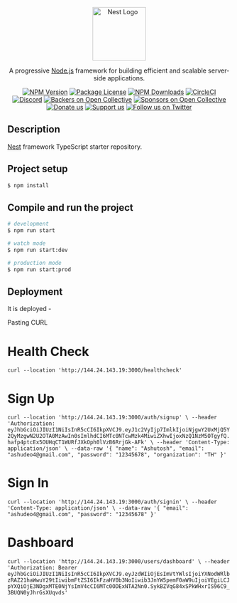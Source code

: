 <p align="center">
  <a href="http://nestjs.com/" target="blank"><img src="https://nestjs.com/img/logo-small.svg" width="120" alt="Nest Logo" /></a>
</p>

[circleci-image]: https://img.shields.io/circleci/build/github/nestjs/nest/master?token=abc123def456
[circleci-url]: https://circleci.com/gh/nestjs/nest

  <p align="center">A progressive <a href="http://nodejs.org" target="_blank">Node.js</a> framework for building efficient and scalable server-side applications.</p>
    <p align="center">
<a href="https://www.npmjs.com/~nestjscore" target="_blank"><img src="https://img.shields.io/npm/v/@nestjs/core.svg" alt="NPM Version" /></a>
<a href="https://www.npmjs.com/~nestjscore" target="_blank"><img src="https://img.shields.io/npm/l/@nestjs/core.svg" alt="Package License" /></a>
<a href="https://www.npmjs.com/~nestjscore" target="_blank"><img src="https://img.shields.io/npm/dm/@nestjs/common.svg" alt="NPM Downloads" /></a>
<a href="https://circleci.com/gh/nestjs/nest" target="_blank"><img src="https://img.shields.io/circleci/build/github/nestjs/nest/master" alt="CircleCI" /></a>
<a href="https://discord.gg/G7Qnnhy" target="_blank"><img src="https://img.shields.io/badge/discord-online-brightgreen.svg" alt="Discord"/></a>
<a href="https://opencollective.com/nest#backer" target="_blank"><img src="https://opencollective.com/nest/backers/badge.svg" alt="Backers on Open Collective" /></a>
<a href="https://opencollective.com/nest#sponsor" target="_blank"><img src="https://opencollective.com/nest/sponsors/badge.svg" alt="Sponsors on Open Collective" /></a>
  <a href="https://paypal.me/kamilmysliwiec" target="_blank"><img src="https://img.shields.io/badge/Donate-PayPal-ff3f59.svg" alt="Donate us"/></a>
    <a href="https://opencollective.com/nest#sponsor"  target="_blank"><img src="https://img.shields.io/badge/Support%20us-Open%20Collective-41B883.svg" alt="Support us"></a>
  <a href="https://twitter.com/nestframework" target="_blank"><img src="https://img.shields.io/twitter/follow/nestframework.svg?style=social&label=Follow" alt="Follow us on Twitter"></a>
</p>
  <!--[![Backers on Open Collective](https://opencollective.com/nest/backers/badge.svg)](https://opencollective.com/nest#backer)
  [![Sponsors on Open Collective](https://opencollective.com/nest/sponsors/badge.svg)](https://opencollective.com/nest#sponsor)-->

## Description

[Nest](https://github.com/nestjs/nest) framework TypeScript starter repository.

## Project setup

```bash
$ npm install
```

## Compile and run the project

```bash
# development
$ npm run start

# watch mode
$ npm run start:dev

# production mode
$ npm run start:prod
```

## Deployment

It is deployed - 

Pasting CURL

# Health Check

`
curl --location 'http://144.24.143.19:3000/healthcheck'
`

# Sign Up

`
curl --location 'http://144.24.143.19:3000/auth/signup' \
--header 'Authorization: eyJhbGciOiJIUzI1NiIsInR5cCI6IkpXVCJ9.eyJ1c2VyIjp7ImlkIjoiNjgwY2UxMjQ5Y2QyMzgwN2U2OTA0MzAwIn0sImlhdCI6MTc0NTcwMzk4MiwiZXhwIjoxNzQ1NzM5OTgyfQ.hafp4ptcEx5OUHqCT1WURfJXkOph0lVzB6RrjGk-AFk' \
--header 'Content-Type: application/json' \
--data-raw '{
    "name": "Ashutosh",
    "email": "ashudeo4@gmail.com",
    "password": "12345678",
    "organization": "TH"
}'
`


# Sign In

`
curl --location 'http://144.24.143.19:3000/auth/signin' \
--header 'Content-Type: application/json' \
--data-raw '{
    "email": "ashudeo4@gmail.com",
    "password": "12345678"
}'
`

# Dashboard

`
curl --location 'http://144.24.143.19:3000/users/dashboard' \
--header 'Authorization: Bearer eyJhbGciOiJIUzI1NiIsInR5cCI6IkpXVCJ9.eyJzdWIiOjEsImVtYWlsIjoiYXNodWRlbzRAZ21haWwuY29tIiwibmFtZSI6IkFzaHV0b3NoIiwib3JnYW5pemF0aW9uIjoiVEgiLCJpYXQiOjE3NDgxMTE0NjYsImV4cCI6MTc0ODExNTA2Nn0.SykBZVqG84xSPkWHxrIS96C9_3BUQN0yJhrGsXUqvds'
`
